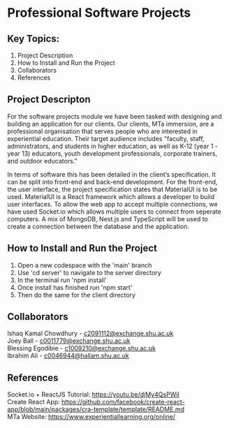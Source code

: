 # Professional Software Projects

## Key Topics:

1. Project Description  
2. How to Install and Run the Project
3. Collaborators
4. References

## Project Descripton

For the software projects module we have been tasked with designing and building an application for our clients. Our clients, MTa immersion, are a professional organisation that serves people who are interested in experiential education. Their target audience includes "faculty, staff, administrators, and students in higher education, as well as K-12 (year 1 - year 13) educators, youth development professionals, corporate trainers, and outdoor educators." 

In terms of software this has been detailed in the client’s specification. It can be split into front-end and back-end development. For the front-end, the user interface, the project specification states that MaterialUI is to be used. MaterialUI is a React framework which allows a developer to build user interfaces. To allow the web app to accept multiple connections, we have used Socket.io which allows multiple users to connect from seperate computers. A mix of MongoDB, Nest.js and TypeScript will be used to create a connection between the database and the application.

## How to Install and Run the Project

1. Open a new codespace with the 'main' branch
2. Use 'cd server' to navigate to the server directory
3. In the terminal run 'npm install'
4. Once install has finished run 'npm start' 
5. Then do the same for the client directory

## Collaborators

Ishaq Kamal Chowdhury - c2091112@exchange.shu.ac.uk  
Joey Ball - c0011779@exchange.shu.ac.uk  
Blessing Egodibie - c1009210@exchange.shu.ac.uk  
Ibrahim Ali - c0046944@hallam.shu.ac.uk  

## References

Socket.io + ReactJS Tutorial: https://youtu.be/djMy4QsPWiI  
Create React App: https://github.com/facebook/create-react-app/blob/main/packages/cra-template/template/README.md  
MTa Website: https://www.experientiallearning.org/online/
